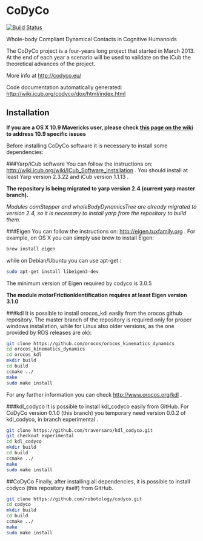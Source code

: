 CoDyCo
======
[![Build Status](https://travis-ci.org/robotology/codyco.png?branch=master)](https://travis-ci.org/robotology/codyco)

Whole-body Compliant Dynamical Contacts in Cognitive Humanoids


The CoDyCo project is a four-years long project that started in March
2013. At the end of each year a scenario will be used to validate on the
iCub  the theoretical advances of the project.

More info at http://codyco.eu/

Code documentation automatically generated: http://wiki.icub.org/codyco/dox/html/index.html

Installation
------------
**If you are a OS X 10.9 Mavericks user, please check [this page on the wiki](https://github.com/robotology/codyco/wiki/Fix-for-OS-X-Mavericks-%2810.9%29-compilation-and-build-errors) to address 10.9 specific issues**


Before installing CoDyCo software it is necessary to install some dependencies:

###Yarp/iCub software 
You can follow the instructions on: http://wiki.icub.org/wiki/ICub_Software_Installation .
You should install at least Yarp version 2.3.22 and iCub version 1.1.13 . 

**The repository is being migrated to yarp version 2.4 (current yarp master branch).**

*Modules _comStepper_ and _wholeBodyDynamicsTree_ are already migrated to version 2.4, so it is necessary to install yarp from the repository to build them.* 

###Eigen
You can follow the instructions on: http://eigen.tuxfamily.org .
For example, on OS X you can simply use brew to install Eigen:
```bash
brew install eigen
```

while on Debian/Ubuntu you can use apt-get :
```bash
sudo apt-get install libeigen3-dev
```

The minimum version of Eigen required by codyco is 3.0.5

**The module motorFrictionIdentification requires at least Eigen version 3.1.0**


###kdl
It is possible to install orocos_kdl easily from the orocos github repository. The master branch of the repository is required only for proper windows installation, while for Linux also older versions, as the one provided by ROS releases are ok):
```bash
git clone https://github.com/orocos/orocos_kinematics_dynamics
cd orocos_kinematics_dynamics
cd orocos_kdl
mkdir build 
cd build
ccmake ../
make
sudo make install
```

For any further information you can check http://www.orocos.org/kdl .

    
###kdl_codyco
It is possible to install kdl_codyco easily from GitHub. For CoDyCo version 0.1.0 (this branch) you temporary need version 0.0.2 of kdl_codyco, in branch experimental .
```bash
git clone https://github.com/traversaro/kdl_codyco.git
git checkout experimental
cd kdl_codyco
mkdir build
cd build
ccmake ../
make
sudo make install
```

##CoDyCo
Finally, after installing all dependencies, it is possible to install codyco (this repository itself) from GitHub.
```bash
git clone https://github.com/robotology/codyco.git
cd codyco
mkdir build
cd build
ccmake ../
make
sudo make install
```
